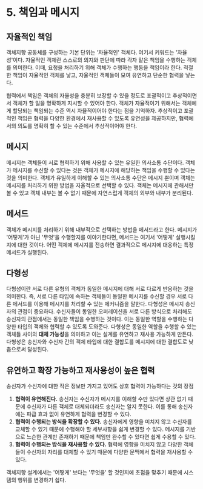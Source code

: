 # 5. 책임과 메시지

## 자율적인 책임

객체지향 공동체를 구성하는 기본 단위는 '자율적인' 객체다. 여기서 키워드는 '자율성'이다.
자율적인 객체란 스스로의 의지와 판단에 따라 각자 맡은 책임을 수행하는 객체를 의미한다.
이때, 요청을 처리하기 위해 객체가 수행하는 행동을 책임이라 한다. 
적절한 책임이 자율적인 객체를 낳고, 자율적인 객체들이 모여 유연하고 단순한 협력을 낳는다. 

협력에서 책임은 객체의 자율성을 충분히 보장할 수 있을 정도로 포괄적이고 추상적이면서 객체가 할 일을 명확하게 지시할 수 있어야 한다.
객체가 자율적이기 위해서는 객체에게 할당되는 책임되는 수준 역시 자율적이어야 한다는 점을 기억하자. 
추상적이고 포괄적인 책임은 협력을 다양한 환경에서 재사용할 수 있도록 유연성을 제공하지만, 협력에서의 의도를 명확히 할 수 있는 수준에서 추상적이어야 한다.



## 메시지

메시지는 객체들이 서로 협력하기 위해 사용할 수 있는 유일한 의사소통 수단이다.
객체가 메시지를 수신할 수 있다는 것은 객체가 메시지에 해당하는 책임을 수행할 수 있다는 것을 의미한다.
객체가 유일하게 이해할 수 있는 의사소통 수단은 메시지 뿐이며 객체는 메시지를 처리하기 위한 방법을 자율적으로 선택할 수 있다.
객체는 메시지에 관해서만 볼 수 있고 객체 내부는 볼 수 없기 때문에 자연스럽게 객체의 외부와 내부가 분리된다.



## 메서드

객체가 메시지를 처리하기 위해 내부적으로 선택하는 방법을 메서드라고 한다.
메시지가 '어떻게'가 아닌 '무엇'을 수행할지를 이야기한다면, 메서드는 여기서 '어떻게' 실행시킬지에 대한 것이다.
어떤 객체에 메시지를 전송하면 결과적으로 메시지에 대응하는 특정 메서드가 실행된다.



## 다형성

다형성이란 서로 다른 유형의 객체가 동일한 메시지에 대해 서로 다르게 반응하는 것을 의미한다.
즉, 서로 다른 타입에 속하는 객체들이 동일한 메시지를 수신할 경우 서로 다른 메서드를 이용해 메시지를 처리할 수 있는 메커니즘을 말한다.
다형성은 메시지 송신자의 관점이 중요하다. 수신자들이 동일한 오퍼레이션을 서로 다른 방식으로 처리해도 송신자의 관점에서는 동일한 책임을 수행하는 것이다.
이는 동일한 역할을 수행하는 다양한 타입의 객체와 협력할 수 있도록 도와준다. 
다형성은 동일한 역할을 수행할 수 있는 객체들 사이의 **대체 가능성**을 의미하고 이는 설계를 유연하고 재사용 가능하게 만든다.
다형성은 송신자와 수신자 간의 객체 타입에 대한 결합도를 메시지에 대한 결합도로 낮춤으로써 달성된다.



## 유연하고 확장 가능하고 재사용성이 높은 협력

송신자가 수신자에 대한 작은 정보만 가지고 있어도 상호 협력이 가능하다는 것의 장점

1. **협력이 유연해진다.** 송신자는 수신자가 메시지를 이해할 수만 있다면 상관 없기 때문에 수신자가 다른 객체로 대체되더라도 송신자는 알지 못한다. 이를 통해 송신자에는 파급 효과 없이 유연하게 협력을 변경할 수 있다.
2. **협력이 수행되는 방식을 확장할 수 있다.** 송신자에게 영향을 미치지 않고 수신자를 교체할 수 있기 때문에 수행해야 할 세부사항을 쉽게 변경할 수 있다. 메시지를 기반으로 느슨한 관계만 존재하기 때문에 책임만 완수할 수 있다면 쉽게 수용할 수 있다.
3. **협력이 수행되는 방식을 재사용할 수 있다.** 협력에 영향을 미치지 않고 다양한 객체들이 수신자의 자리를 대체할 수 있기 때문에 다양한 문맥에서 협력을 재사용할 수 있다.

객체지향 설계에서는 '어떻게' 보다는 '무엇을' 할 것인지에 초점을 맞추기 때문에 시스템의 행위를 변경하기 쉽다.